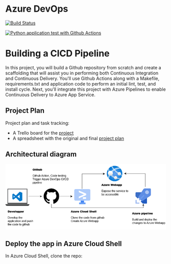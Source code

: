 # Azure DevOps
[![Build Status](https://dev.azure.com/odluser267231/sm-house-price-prediction/_apis/build/status%2FPhilippeMitch.Building-a-CI-CD-Pipeline%20(14)?branchName=main)](https://dev.azure.com/odluser267231/sm-house-price-prediction/_build/latest?definitionId=14&branchName=main)

[![Python application test with Github Actions](https://github.com/PhilippeMitch/Building-a-CI-CD-Pipeline/actions/workflows/pythonapp.yml/badge.svg)](https://github.com/PhilippeMitch/Building-a-CI-CD-Pipeline/actions/workflows/pythonapp.yml)
# Building a CICD Pipeline
In this project, you will build a Github repository from scratch and create a scaffolding that will assist you in performing both Continuous Integration and Continuous Delivery. You'll use Github Actions along with a Makefile, requirements.txt and application code to perform an initial lint, test, and install cycle. Next, you'll integrate this project with Azure Pipelines to enable Continuous Delivery to Azure App Service.

## Project Plan
Project plan and task tracking:
* A Trello board for the [project](https://trello.com/b/ZURVlW9y/public-project)
* A spreadsheet with the original and final [project plan](https://docs.google.com/spreadsheets/d/19qZFcrMGlzRFZnrQkB4GyfIqO_xq9uuW6aV1M_14b5I/edit?usp=sharing)

## Architectural diagram
![Alt text](https://github.com/PhilippeMitch/Building-a-CI-CD-Pipeline/blob/main/screenshots/app-diagram.png)

## Deploy the app in Azure Cloud Shell
In Azure Cloud Shell, clone the repo:

